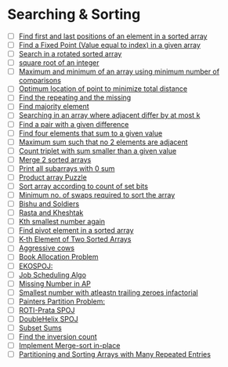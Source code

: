 # Searching & Sorting

- [ ] [Find first and last positions of an element in a sorted array](https://practice.geeksforgeeks.org/problems/first-and-last-occurrences-of-x/0)
- [ ] [Find a Fixed Point (Value equal to index) in a given array](https://practice.geeksforgeeks.org/problems/value-equal-to-index-value1330/1)                   
- [ ] [Search in a rotated sorted array](https://leetcode.com/problems/search-in-rotated-sorted-array/)                                                            
- [ ] [square root of an integer](https://practice.geeksforgeeks.org/problems/count-squares3649/1)                                                                 
- [ ] [Maximum and minimum of an array using minimum number of comparisons](https://practice.geeksforgeeks.org/problems/middle-of-three2926/1)                     
- [ ] [Optimum location of point to minimize total distance](https://www.geeksforgeeks.org/optimum-location-point-minimize-total-distance/)                        
- [ ] [Find the repeating and the missing](https://practice.geeksforgeeks.org/problems/find-missing-and-repeating2512/1)                                           
- [ ] [Find majority element](https://practice.geeksforgeeks.org/problems/majority-element/0)                                                                      
- [ ] [Searching in an array where adjacent differ by at most k](https://www.geeksforgeeks.org/searching-array-adjacent-differ-k/)                                 
- [ ] [Find a pair with a given difference](https://practice.geeksforgeeks.org/problems/find-pair-given-difference/0)                                              
- [ ] [Find four elements that sum to a given value](https://practice.geeksforgeeks.org/problems/find-all-four-sum-numbers/0)                                      
- [ ] [Maximum sum such that no 2 elements are adjacent](https://practice.geeksforgeeks.org/problems/stickler-theif/0)                                             
- [ ] [Count triplet with sum smaller than a given value](https://practice.geeksforgeeks.org/problems/count-triplets-with-sum-smaller-than-x5549/1)                
- [ ] [Merge 2 sorted arrays](https://practice.geeksforgeeks.org/problems/merge-two-sorted-arrays5135/1)                                                           
- [ ] [Print all subarrays with 0 sum](https://practice.geeksforgeeks.org/problems/zero-sum-subarrays/0)                                                           
- [ ] [Product array Puzzle](https://practice.geeksforgeeks.org/problems/product-array-puzzle/0)                                                                   
- [ ] [Sort array according to count of set bits](https://practice.geeksforgeeks.org/problems/sort-by-set-bit-count/0)                                             
- [ ] [Minimum no. of swaps required to sort the array](https://practice.geeksforgeeks.org/problems/minimum-swaps/1)                                               
- [ ] [Bishu and Soldiers](https://www.hackerearth.com/practice/algorithms/searching/binary-search/practice-problems/algorithm/bishu-and-soldiers/)                
- [ ] [Rasta and Kheshtak](https://www.hackerearth.com/practice/algorithms/searching/binary-search/practice-problems/algorithm/rasta-and-kheshtak/)                
- [ ] [Kth smallest number again](https://www.hackerearth.com/practice/algorithms/searching/binary-search/practice-problems/algorithm/kth-smallest-number-again-2/)
- [ ] [Find pivot element in a sorted array](http://theoryofprogramming.com/2017/12/16/find-pivot-element-sorted-rotated-array/)                                   
- [ ] [K-th Element of Two Sorted Arrays](https://practice.geeksforgeeks.org/problems/k-th-element-of-two-sorted-array/0)                                          
- [ ] [Aggressive cows](https://www.spoj.com/problems/AGGRCOW/)                                                                                                    
- [ ] [Book Allocation Problem](https://practice.geeksforgeeks.org/problems/allocate-minimum-number-of-pages/0)                                                    
- [ ] [EKOSPOJ:](https://www.spoj.com/problems/EKO/)                                                                                                               
- [ ] [Job Scheduling Algo](https://www.geeksforgeeks.org/weighted-job-scheduling-log-n-time/)                                                                     
- [ ] [Missing Number in AP](https://practice.geeksforgeeks.org/problems/arithmetic-number/0)                                                                      
- [ ] [Smallest number with atleastn trailing zeroes infactorial](https://practice.geeksforgeeks.org/problems/smallest-factorial-number5929/1)                     
- [ ] [Painters Partition Problem:](https://practice.geeksforgeeks.org/problems/allocate-minimum-number-of-pages/0)                                                
- [ ] [ROTI-Prata SPOJ](https://www.spoj.com/problems/PRATA/)                                                                                                      
- [ ] [DoubleHelix SPOJ](https://www.spoj.com/problems/ANARC05B/)                                                                                                  
- [ ] [Subset Sums](https://www.spoj.com/problems/SUBSUMS/)                                                                                                        
- [ ] [Find the inversion count](https://practice.geeksforgeeks.org/problems/inversion-of-array/0)                                                                  
- [ ] [Implement Merge-sort in-place](https://www.geeksforgeeks.org/in-place-merge-sort/)                                                                          
- [ ] [Partitioning and Sorting Arrays with Many Repeated Entries](https://www.baeldung.com/java-sorting-arrays-with-repeated-entries)                             